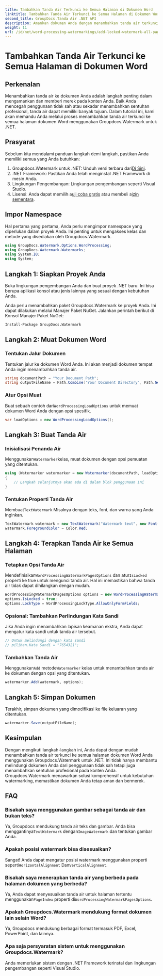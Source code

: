 ```yaml
---
title: Tambahkan Tanda Air Terkunci ke Semua Halaman di Dokumen Word
linktitle: Tambahkan Tanda Air Terkunci ke Semua Halaman di Dokumen Word
second_title: GroupDocs.Tanda Air .NET API
description: Amankan dokumen Anda dengan menambahkan tanda air terkunci menggunakan Groupdocs.Watermark untuk .NET. Ikuti panduan langkah demi langkah kami untuk kemudahan penerapan.
weight: 11
url: /id/net/word-processing-watermarkings/add-locked-watermark-all-pages-word-docs/
---
```


# Tambahkan Tanda Air Terkunci ke Semua Halaman di Dokumen Word

## Perkenalan
Menambahkan tanda air ke dokumen Anda adalah langkah penting dalam mengamankan dan memberi merek pada konten Anda. Baik Anda mencegah penggunaan tidak sah atau sekadar menambahkan sentuhan profesional, tanda air dapat memiliki banyak tujuan. Dalam tutorial ini, kami akan memandu Anda melalui proses menambahkan tanda air terkunci ke semua halaman dokumen Word menggunakan Groupdocs.Watermark untuk .NET.
## Prasyarat
Sebelum kita mendalami panduan langkah demi langkah, pastikan Anda memiliki semua yang Anda butuhkan:
1. Groupdocs.Watermark untuk .NET: Unduh versi terbaru dari[Di Sini](https://releases.groupdocs.com/Watermark/net/).
2. .NET Framework: Pastikan Anda telah menginstal .NET Framework di mesin Anda.
3. Lingkungan Pengembangan: Lingkungan pengembangan seperti Visual Studio.
4.  Lisensi: Anda dapat memilih a[uji coba gratis](https://releases.groupdocs.com/) atau membeli a[izin sementara](https://purchase.groupdocs.com/temporary-license/).
## Impor Namespace
Hal pertama yang pertama, Anda perlu mengimpor namespace yang diperlukan dalam proyek Anda. Ini penting untuk mengakses kelas dan metode yang disediakan oleh Groupdocs.Watermark.
```csharp
using GroupDocs.Watermark.Options.WordProcessing;
using GroupDocs.Watermark.Watermarks;
using System.IO;
using System;
```
## Langkah 1: Siapkan Proyek Anda

Buka lingkungan pengembangan Anda dan buat proyek .NET baru. Ini bisa berupa aplikasi konsol atau jenis lainnya yang sesuai dengan kebutuhan Anda.

Anda perlu menambahkan paket Groupdocs.Watermark ke proyek Anda. Ini dapat dilakukan melalui Manajer Paket NuGet. Jalankan perintah berikut di Konsol Manajer Paket NuGet:
```sh
Install-Package GroupDocs.Watermark
```
## Langkah 2: Muat Dokumen Word
### Tentukan Jalur Dokumen
Tentukan jalur ke dokumen Word Anda. Ini akan menjadi dokumen tempat Anda ingin menambahkan tanda air.
```csharp
string documentPath = "Your Document Path";
string outputFileName = Path.Combine("Your Document Directory", Path.GetFileName(documentPath));
```
### Atur Opsi Muat
 Buat sebuah contoh dari`WordProcessingLoadOptions` untuk memuat dokumen Word Anda dengan opsi spesifik.
```csharp
var loadOptions = new WordProcessingLoadOptions();
```
## Langkah 3: Buat Tanda Air
### Inisialisasi Penanda Air
 Menggunakan`Watermarker`kelas, muat dokumen dengan opsi pemuatan yang ditentukan.
```csharp
using (Watermarker watermarker = new Watermarker(documentPath, loadOptions))
{
    // Langkah selanjutnya akan ada di dalam blok penggunaan ini
}
```
### Tentukan Properti Tanda Air
 Membuat`TextWatermark` Misalnya dengan teks, font, dan warna yang Anda inginkan.
```csharp
TextWatermark watermark = new TextWatermark("Watermark text", new Font("Arial", 19));
watermark.ForegroundColor = Color.Red;
```
## Langkah 4: Terapkan Tanda Air ke Semua Halaman
### Tetapkan Opsi Tanda Air
 Mendefinisikan`WordProcessingWatermarkPagesOptions` dan atur`IsLocked` properti ke true untuk mengunci tanda air. Hal ini memastikan bahwa tanda air tidak dapat dihilangkan dengan mudah.
```csharp
WordProcessingWatermarkPagesOptions options = new WordProcessingWatermarkPagesOptions();
options.IsLocked = true;
options.LockType = WordProcessingLockType.AllowOnlyFormFields;
```
### Opsional: Tambahkan Perlindungan Kata Sandi
Jika Anda ingin menambahkan lapisan keamanan ekstra, Anda dapat mengatur kata sandi untuk tanda air tersebut.
```csharp
// Untuk melindungi dengan kata sandi
// pilihan.Kata Sandi = "7654321";
```
### Tambahkan Tanda Air
 Menggunakan`Add` metode`Watermarker` kelas untuk menambahkan tanda air ke dokumen dengan opsi yang ditentukan.
```csharp
watermarker.Add(watermark, options);
```
## Langkah 5: Simpan Dokumen
Terakhir, simpan dokumen yang dimodifikasi ke file keluaran yang ditentukan.
```csharp
watermarker.Save(outputFileName);
```

## Kesimpulan
Dengan mengikuti langkah-langkah ini, Anda dapat dengan mudah menambahkan tanda air terkunci ke semua halaman dokumen Word Anda menggunakan Groupdocs.Watermark untuk .NET. Ini tidak hanya membantu melindungi dokumen Anda dari penggunaan tidak sah tetapi juga menambahkan sentuhan profesional pada konten Anda. Groupdocs.Watermark menawarkan solusi komprehensif untuk kebutuhan watermarking, memastikan dokumen Anda tetap aman dan bermerek.
## FAQ
### Bisakah saya menggunakan gambar sebagai tanda air dan bukan teks?
 Ya, Groupdocs mendukung tanda air teks dan gambar. Anda bisa menggantinya`TextWatermark` dengan`ImageWatermark` dan tentukan gambar Anda.
### Apakah posisi watermark bisa disesuaikan?
 Sangat! Anda dapat mengatur posisi watermark menggunakan properti seperti`HorizontalAlignment` Dan`VerticalAlignment`.
### Bisakah saya menerapkan tanda air yang berbeda pada halaman dokumen yang berbeda?
 Ya, Anda dapat menyesuaikan tanda air untuk halaman tertentu menggunakan`PageIndex` properti di`WordProcessingWatermarkPagesOptions`.
### Apakah Groupdocs.Watermark mendukung format dokumen lain selain Word?
Ya, Groupdocs mendukung berbagai format termasuk PDF, Excel, PowerPoint, dan lainnya.
### Apa saja persyaratan sistem untuk menggunakan Groupdocs.Watermark?
Anda memerlukan sistem dengan .NET Framework terinstal dan lingkungan pengembangan seperti Visual Studio.